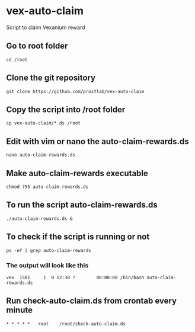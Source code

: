 # vex-auto-claim
Script to claim Vexanium reward

## Go to root folder

	cd /root

## Clone the git repository

	git clone https://github.com/proitlab/vex-auto-claim
	
## Copy the script into /root folder

	cp vex-auto-claim/*.ds /root
	
## Edit with vim or nano the auto-claim-rewards.ds

	nano auto-claim-rewards.ds
	
## Make auto-claim-rewards executable

	chmod 755 auto-claim-rewards.ds


## To run the script auto-claim-rewards.ds

	./auto-claim-rewards.ds &

## To check if the script is running or not

	ps -ef | grep auto-claim-rewards

### The output will look like this

	vex  1501     1  0 12:38 ?        00:00:00 /bin/bash auto-claim-rewards.ds

## Run check-auto-claim.ds from crontab every minute

	* *	* * *	root	/root/check-auto-claim.ds
